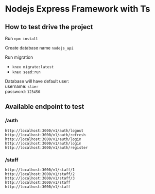 # Nodejs Express Framework with Ts

## How to test drive the project
Run `npm install`

Create database name `nodejs_api`

Run migration
- `knex migrate:latest`
- `knex seed:run`

Database will have default user:  
username: `slier`  
password: `123456`  

## Available endpoint to test

### /auth
`http://localhost:3000/v1/auth/logout`  
`http://localhost:3000/v1/auth/refresh`  
`http://localhost:3000/v1/auth/login`  
`http://localhost:3000/v1/auth/login`  
`http://localhost:3000/v1/auth/register`  

### /staff
`http://localhost:3000/v1/staff/1`  
`http://localhost:3000/v1/staff/2`  
`http://localhost:3000/v1/staff/3`  
`http://localhost:3000/v1/staff`  
`http://localhost:3000/v1/staff`  
